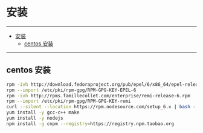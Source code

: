 # 安装

---

- [安装](#安装)
  - [centos 安装](#centos-安装)

---

## centos 安装

``` sh
rpm -ivh http://download.fedoraproject.org/pub/epel/6/x86_64/epel-release-6-8.noarch.rpm
rpm --import /etc/pki/rpm-gpg/RPM-GPG-KEY-EPEL-6
rpm -ivh http://rpms.famillecollet.com/enterprise/remi-release-6.rpm
rpm --import /etc/pki/rpm-gpg/RPM-GPG-KEY-remi
curl --silent --location https://rpm.nodesource.com/setup_6.x | bash -
yum install -y gcc-c++ make
yum install -y nodejs
npm install -g cnpm --registry=https://registry.npm.taobao.org
```

